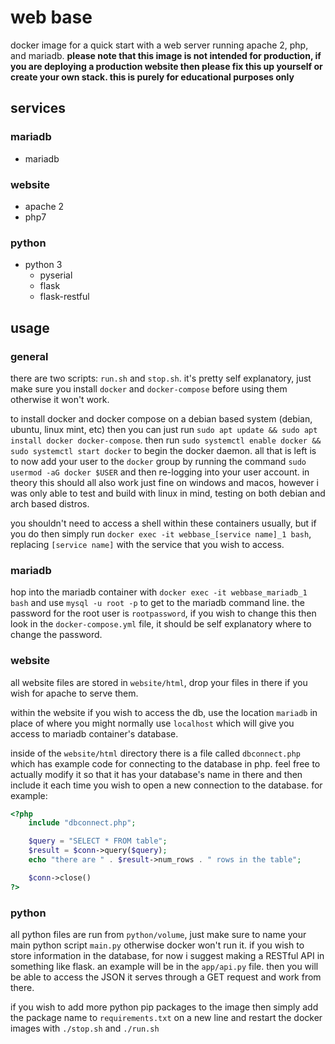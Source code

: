 # web base
docker image for a quick start with a web server running apache 2, php, and mariadb. **please note that this image is not intended for production, if you are deploying a production website then please fix this up yourself or create your own stack. this is purely for educational purposes only**

## services

### mariadb
* mariadb

### website
* apache 2
* php7

### python
* python 3
  * pyserial
  * flask
  * flask-restful

## usage

### general
there are two scripts: `run.sh` and `stop.sh`. it's pretty self explanatory, just make sure you install `docker` and `docker-compose` before using them otherwise it won't work.

to install docker and docker compose on a debian based system (debian, ubuntu, linux mint, etc) then you can just run `sudo apt update && sudo apt install docker docker-compose`. then run `sudo systemctl enable docker && sudo systemctl start docker` to begin the docker daemon. all that is left is to now add your user to the `docker` group by running the command `sudo usermod -aG docker $USER` and then re-logging into your user account. in theory this should all also work just fine on windows and macos, however i was only able to test and build with linux in mind, testing on both debian and arch based distros.

you shouldn't need to access a shell within these containers usually, but if you do then simply run `docker exec -it webbase_[service name]_1 bash`, replacing `[service name]` with the service that you wish to access.

### mariadb
hop into the mariadb container with `docker exec -it webbase_mariadb_1 bash` and use `mysql -u root -p` to get to the mariadb command line. the password for the root user is `rootpassword`, if you wish to change this then look in the `docker-compose.yml` file, it should be self explanatory where to change the password.

### website
all website files are stored in `website/html`, drop your files in there if you wish for apache to serve them.

within the website if you wish to access the db, use the location `mariadb` in place of where you might normally use `localhost` which will give you access to mariadb container's database.

inside of the `website/html` directory there is a file called `dbconnect.php` which has example code for connecting to the database in php. feel free to actually modify it so that it has your database's name in there and then include it each time you wish to open a new connection to the database. for example:

```php
<?php
    include "dbconnect.php";

    $query = "SELECT * FROM table";
    $result = $conn->query($query);
    echo "there are " . $result->num_rows . " rows in the table";

    $conn->close()
?>
```

### python
all python files are run from `python/volume`, just make sure to name your main python script `main.py` otherwise docker won't run it. if you wish to store information in the database, for now i suggest making a RESTful API in something like flask. an example will be in the `app/api.py` file. then you will be able to access the JSON it serves through a GET request and work from there.

if you wish to add more python pip packages to the image then simply add the package name to `requirements.txt` on a new line and restart the docker images with `./stop.sh` and `./run.sh`

